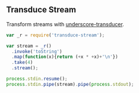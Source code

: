 ## Transduce Stream

Transform streams with [underscore-transducer][1].

```javascript
var _r = require('transduce-stream');

var stream = _r()
  .invoke('toString')
  .map(function(x){return (+x * +x)+'\n'})
  .take(4)
  .stream();

process.stdin.resume();
process.stdin.pipe(stream).pipe(process.stdout);
```

[1]: https://github.com/kevinbeaty/underscore-transducer
